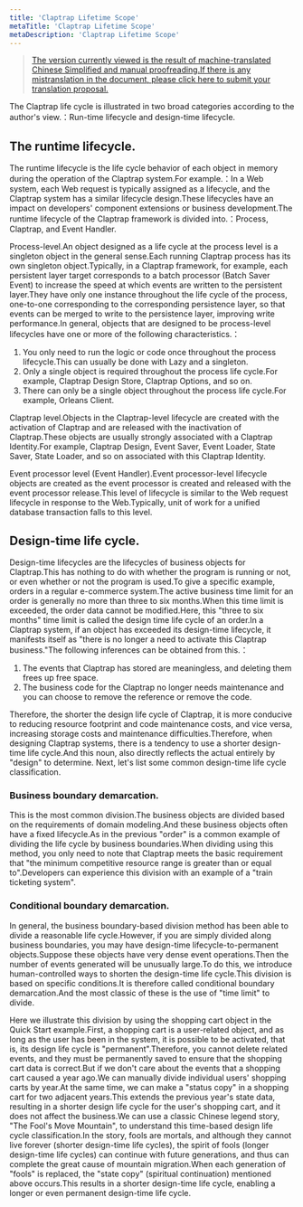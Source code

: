 ```yaml
---
title: 'Claptrap Lifetime Scope'
metaTitle: 'Claptrap Lifetime Scope'
metaDescription: 'Claptrap Lifetime Scope'
---
```


> [The version currently viewed is the result of machine-translated Chinese Simplified and manual proofreading.If there is any mistranslation in the document, please click here to submit your translation proposal.](https://crwd.in/newbeclaptrap)

The Claptrap life cycle is illustrated in two broad categories according to the author's view.：Run-time lifecycle and design-time lifecycle.

## The runtime lifecycle.

The runtime lifecycle is the life cycle behavior of each object in memory during the operation of the Claptrap system.For example.：In a Web system, each Web request is typically assigned as a lifecycle, and the Claptrap system has a similar lifecycle design.These lifecycles have an impact on developers' component extensions or business development.The runtime lifecycle of the Claptrap framework is divided into.：Process, Claptrap, and Event Handler.

Process-level.An object designed as a life cycle at the process level is a singleton object in the general sense.Each running Claptrap process has its own singleton object.Typically, in a Claptrap framework, for example, each persistent layer target corresponds to a batch processor (Batch Saver Event) to increase the speed at which events are written to the persistent layer.They have only one instance throughout the life cycle of the process, one-to-one corresponding to the corresponding persistence layer, so that events can be merged to write to the persistence layer, improving write performance.In general, objects that are designed to be process-level lifecycles have one or more of the following characteristics.：

1. You only need to run the logic or code once throughout the process lifecycle.This can usually be done with Lazy and a singleton.
2. Only a single object is required throughout the process life cycle.For example, Claptrap Design Store, Claptrap Options, and so on.
3. There can only be a single object throughout the process life cycle.For example, Orleans Client.

Claptrap level.Objects in the Claptrap-level lifecycle are created with the activation of Claptrap and are released with the inactivation of Claptrap.These objects are usually strongly associated with a Claptrap Identity.For example, Claptrap Design, Event Saver, Event Loader, State Saver, State Loader, and so on associated with this Claptrap Identity.

Event processor level (Event Handler).Event processor-level lifecycle objects are created as the event processor is created and released with the event processor release.This level of lifecycle is similar to the Web request lifecycle in response to the Web.Typically, unit of work for a unified database transaction falls to this level.

## Design-time life cycle.

Design-time lifecycles are the lifecycles of business objects for Claptrap.This has nothing to do with whether the program is running or not, or even whether or not the program is used.To give a specific example, orders in a regular e-commerce system.The active business time limit for an order is generally no more than three to six months.When this time limit is exceeded, the order data cannot be modified.Here, this "three to six months" time limit is called the design time life cycle of an order.In a Claptrap system, if an object has exceeded its design-time lifecycle, it manifests itself as "there is no longer a need to activate this Claptrap business."The following inferences can be obtained from this.：

1. The events that Claptrap has stored are meaningless, and deleting them frees up free space.
2. The business code for the Claptrap no longer needs maintenance and you can choose to remove the reference or remove the code.

Therefore, the shorter the design life cycle of Claptrap, it is more conducive to reducing resource footprint and code maintenance costs, and vice versa, increasing storage costs and maintenance difficulties.Therefore, when designing Claptrap systems, there is a tendency to use a shorter design-time life cycle.And this noun, also directly reflects the actual entirely by "design" to determine. Next, let's list some common design-time life cycle classification.

### Business boundary demarcation.

This is the most common division.The business objects are divided based on the requirements of domain modeling.And these business objects often have a fixed lifecycle.As in the previous "order" is a common example of dividing the life cycle by business boundaries.When dividing using this method, you only need to note that Claptrap meets the basic requirement that "the minimum competitive resource range is greater than or equal to".Developers can experience this division with an example of a "train ticketing system".

### Conditional boundary demarcation.

In general, the business boundary-based division method has been able to divide a reasonable life cycle.However, if you are simply divided along business boundaries, you may have design-time lifecycle-to-permanent objects.Suppose these objects have very dense event operations.Then the number of events generated will be unusually large.To do this, we introduce human-controlled ways to shorten the design-time life cycle.This division is based on specific conditions.It is therefore called conditional boundary demarcation.And the most classic of these is the use of "time limit" to divide.

Here we illustrate this division by using the shopping cart object in the Quick Start example.First, a shopping cart is a user-related object, and as long as the user has been in the system, it is possible to be activated, that is, its design life cycle is "permanent".Therefore, you cannot delete related events, and they must be permanently saved to ensure that the shopping cart data is correct.But if we don't care about the events that a shopping cart caused a year ago.We can manually divide individual users' shopping carts by year.At the same time, we can make a "status copy" in a shopping cart for two adjacent years.This extends the previous year's state data, resulting in a shorter design life cycle for the user's shopping cart, and it does not affect the business.We can use a classic Chinese legend story, "The Fool's Move Mountain", to understand this time-based design life cycle classification.In the story, fools are mortals, and although they cannot live forever (shorter design-time life cycles), the spirit of fools (longer design-time life cycles) can continue with future generations, and thus can complete the great cause of mountain migration.When each generation of "fools" is replaced, the "state copy" (spiritual continuation) mentioned above occurs.This results in a shorter design-time life cycle, enabling a longer or even permanent design-time life cycle.
